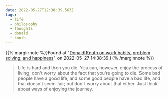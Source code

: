 ```yaml
---
date: 2022-05-27T12:38:39.563Z
tags:
  - life
  - philosophy
  - thoughts
  - donald
  - knuth
---
```

{{% marginnote %}}Found at "[Donald Knuth on work habits, problem solving, and happiness](https://shuvomoy.github.io/blogs/posts/Knuth-on-work-habits-and-problem-solving-and-happiness/)" on 2022-05-27 14:38:39.{{% /marginnote %}}

> Life is hard and then you die. You can, however, enjoy the process of living; don't worry about the fact that you're going to die. Some bad people have a good life, and some good people have a bad life, and that doesn't seem fair; but don't worry about that either. Just think about ways of enjoying the journey.

